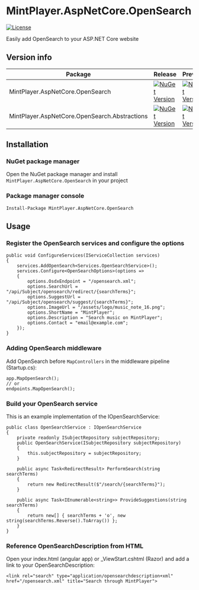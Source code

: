 # MintPlayer.AspNetCore.OpenSearch

[![License](https://img.shields.io/badge/License-Apache%202.0-green.svg)](https://opensource.org/licenses/Apache-2.0)

Easily add OpenSearch to your ASP.NET Core website

## Version info
| Package                                       | Release                                                                                                                                                                                       | Preview                                                                                                                                                                                          | Downloads |
|-----------------------------------------------|-----------------------------------------------------------------------------------------------------------------------------------------------------------------------------------------------|--------------------------------------------------------------------------------------------------------------------------------------------------------------------------------------------------|-----------|
| MintPlayer.AspNetCore.OpenSearch              | [![NuGet Version](https://img.shields.io/nuget/v/MintPlayer.AspNetCore.OpenSearch.svg?style=flat)](https://www.nuget.org/packages/MintPlayer.AspNetCore.OpenSearch)                           | [![NuGet Version](https://img.shields.io/nuget/vpre/MintPlayer.AspNetCore.OpenSearch.svg?style=flat)](https://www.nuget.org/packages/MintPlayer.AspNetCore.OpenSearch)                           | [![NuGet](https://img.shields.io/nuget/dt/MintPlayer.AspNetCore.OpenSearch.svg?style=flat)](https://www.nuget.org/packages/MintPlayer.AspNetCore.OpenSearch) |
| MintPlayer.AspNetCore.OpenSearch.Abstractions | [![NuGet Version](https://img.shields.io/nuget/v/MintPlayer.AspNetCore.OpenSearch.Abstractions.svg?style=flat)](https://www.nuget.org/packages/MintPlayer.AspNetCore.OpenSearch.Abstractions) | [![NuGet Version](https://img.shields.io/nuget/vpre/MintPlayer.AspNetCore.OpenSearch.Abstractions.svg?style=flat)](https://www.nuget.org/packages/MintPlayer.AspNetCore.OpenSearch.Abstractions) | [![NuGet](https://img.shields.io/nuget/dt/MintPlayer.AspNetCore.OpenSearch.Abstractions.svg?style=flat)](https://www.nuget.org/packages/MintPlayer.AspNetCore.OpenSearch.Abstractions) |

## Installation
### NuGet package manager
Open the NuGet package manager and install `MintPlayer.AspNetCore.OpenSearch` in your project
### Package manager console

    Install-Package MintPlayer.AspNetCore.OpenSearch

## Usage
### Register the OpenSearch services and configure the options

    public void ConfigureServices(IServiceCollection services)
    {
        services.AddOpenSearch<Services.OpenSearchService>();
        services.Configure<OpenSearchOptions>(options =>
        {
            options.OsdxEndpoint = "/opensearch.xml";
            options.SearchUrl = "/api/Subject/opensearch/redirect/{searchTerms}";
            options.SuggestUrl = "/api/Subject/opensearch/suggest/{searchTerms}";
            options.ImageUrl = "/assets/logo/music_note_16.png";
            options.ShortName = "MintPlayer";
            options.Description = "Search music on MintPlayer";
            options.Contact = "email@example.com";
        });
    }

### Adding OpenSearch middleware
Add OpenSearch before `MapControllers` in the middleware pipeline (Startup.cs):

    app.MapOpenSearch();
    // or
    endpoints.MapOpenSearch();

### Build your OpenSearch service
This is an example implementation of the IOpenSearchService:

    public class OpenSearchService : IOpenSearchService
    {
        private readonly ISubjectRepository subjectRepository;
        public OpenSearchService(ISubjectRepository subjectRepository)
        {
            this.subjectRepository = subjectRepository;
        }

        public async Task<RedirectResult> PerformSearch(string searchTerms)
        {
            return new RedirectResult($"/search/{searchTerms}");
        }

        public async Task<IEnumerable<string>> ProvideSuggestions(string searchTerms)
        {
            return new[] { searchTerms + 'o', new string(searchTerms.Reverse().ToArray()) };
        }
    }

### Reference OpenSearchDescription from HTML
Open your index.html (angular app) or _ViewStart.cshtml (Razor) and add a link to your OpenSearchDescription:

    <link rel="search" type="application/opensearchdescription+xml" href="/opensearch.xml" title="Search through MintPlayer">
